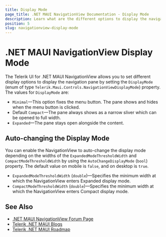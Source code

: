 ```yaml
---
title: Display Mode
page_title: .NET MAUI NavigationView Documentation - Display Mode
description: Learn what are the different options to display the navigation pane in your .NET MAUI applications.
position: 5
slug: navigationview-display-mode
---
```


# .NET MAUI NavigationView Display Mode

The Telerik UI for .NET MAUI NavigationView allows you to set different display options to display the navigation pane by setting the `DisplayMode` (enum of type `Telerik.Maui.Controls.NavigationViewDisplayMode`) property. The values for `DisplayMode` are:

* `Minimal`&mdash;This option fixes the menu button. The pane shows and hides when the menu button is clicked.
* Default `Compact`&mdash;The pane always shows as a narrow sliver which can be opened to full width.
* `Expanded`&mdash;The pane stays open alongside the content.

## Auto-changing the Display Mode

You can enable the NavigationView to auto-change the display mode depending on the widths of the `ExpandedModeThresholdWidth` and `CompactModeThresholdWidth` by using the `AutoChangeDisplayMode` (`bool`) property. The default value on mobile is `false`, and on desktop is `true`. 

* `ExpandedModeThresholdWidth` (`double`)&mdash;Specifies the minimum width at which the NavigationView enters Expanded display mode.
* `CompactModeThresholdWidth` (`double`)&mdash;Specifies the minimum width at which the NavigationView enters Compact display mode.

## See Also

- [.NET MAUI NavigationView Forum Page](https://www.telerik.com/forums/maui?tagId=1978)
- [Telerik .NET MAUI Blogs](https://www.telerik.com/blogs/mobile-net-maui)
- [Telerik .NET MAUI Roadmap](https://www.telerik.com/support/whats-new/maui-ui/roadmap)

